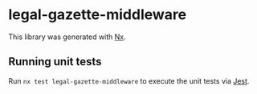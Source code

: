 # legal-gazette-middleware

This library was generated with [Nx](https://nx.dev).

## Running unit tests

Run `nx test legal-gazette-middleware` to execute the unit tests via [Jest](https://jestjs.io).
